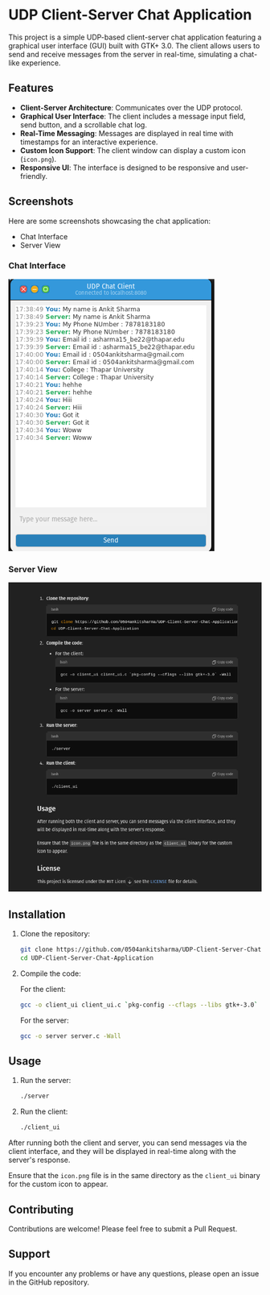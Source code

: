 # UDP Client-Server Chat Application

This project is a simple UDP-based client-server chat application featuring a graphical user interface (GUI) built with GTK+ 3.0. The client allows users to send and receive messages from the server in real-time, simulating a chat-like experience.

## Features

- **Client-Server Architecture**: Communicates over the UDP protocol.
- **Graphical User Interface**: The client includes a message input field, send button, and a scrollable chat log.
- **Real-Time Messaging**: Messages are displayed in real time with timestamps for an interactive experience.
- **Custom Icon Support**: The client window can display a custom icon (`icon.png`).
- **Responsive UI**: The interface is designed to be responsive and user-friendly.

## Screenshots

Here are some screenshots showcasing the chat application:

- Chat Interface
- Server View

### Chat Interface
![Chat Interface](demo.png)

### Server View
![Server View](demo1.png)

## Installation

1. Clone the repository:
   ```bash
   git clone https://github.com/0504ankitsharma/UDP-Client-Server-Chat-Application
   cd UDP-Client-Server-Chat-Application
   ```

2. Compile the code:

   For the client:
   ```bash
   gcc -o client_ui client_ui.c `pkg-config --cflags --libs gtk+-3.0` -Wall
   ```

   For the server:
   ```bash
   gcc -o server server.c -Wall
   ```

## Usage

1. Run the server:
   ```bash
   ./server
   ```

2. Run the client:
   ```bash
   ./client_ui
   ```

After running both the client and server, you can send messages via the client interface, and they will be displayed in real-time along with the server's response.

Ensure that the `icon.png` file is in the same directory as the `client_ui` binary for the custom icon to appear.

## Contributing

Contributions are welcome! Please feel free to submit a Pull Request.

## Support

If you encounter any problems or have any questions, please open an issue in the GitHub repository.
